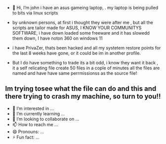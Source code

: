 - 👋 Hi, I’m john i have an asus gameing laptop, . my laptop is being pulled to bits via linux scripts
- by unknown persons, at first i thought they were after me , but all the scripts are tailor made for ASUS, I  KNOW YOUR COMMUNITYS SOFTWARE, i have down loaded some freeware and it has slowedd them down, I have noton 360 on windows 11
- i have PrivaZer, thats been hacked and all my systetem restore points for the last  8 weeks have gone, or it could be im in another profile.

- But I do have something to trade its a bit odd, i know they want it back , it a self relicating file
create 50 files in a cople of minutes all the files are named and have have same perrmissionss as the source file!

Im trying tosee what  the file can do and this and there trying to crash my machine, so turn to you!!
- 
- 👀 I’m interested in ...
- 🌱 I’m currently learning ...
- 💞️ I’m looking to collaborate on ...
- 📫 How to reach me ...
- 😄 Pronouns: ...
- ⚡ Fun fact: ...

<!---
dodgydg/dodgydg is a ✨ special ✨ repository because its `README.md` (this file) appears on your GitHub profile.
You can click the Preview link to take a look at your changes.
--->
